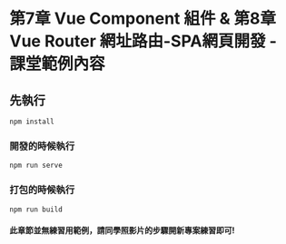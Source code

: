# 第7章 Vue Component 組件 & 第8章 Vue Router 網址路由-SPA網頁開發 - 課堂範例內容

## 先執行
```
npm install
```

### 開發的時候執行
```
npm run serve
```

### 打包的時候執行
```
npm run build
```

#### 此章節並無練習用範例，請同學照影片的步驟開新專案練習即可!